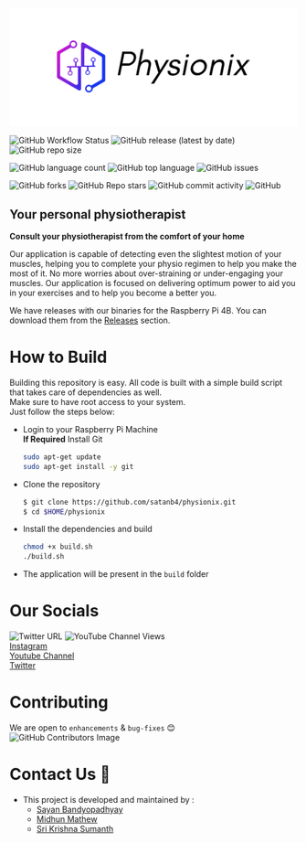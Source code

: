 ![physionix-image](media/Physionix-logo/cover.png)

![GitHub Workflow Status](https://img.shields.io/github/actions/workflow/status/satanb4/physionix/c-cpp.yml?style=for-the-badge)
![GitHub release (latest by date)](https://img.shields.io/github/v/release/satanb4/physionix?style=for-the-badge)
![GitHub repo size](https://img.shields.io/github/repo-size/satanb4/physionix?style=for-the-badge)

![GitHub language count](https://img.shields.io/github/languages/count/satanb4/physionix?style=for-the-badge)
![GitHub top language](https://img.shields.io/github/languages/top/satanb4/physionix?style=for-the-badge)
![GitHub issues](https://img.shields.io/github/issues/satanb4/physionix?style=for-the-badge)  

![GitHub forks](https://img.shields.io/github/forks/satanb4/physionix?style=for-the-badge)
![GitHub Repo stars](https://img.shields.io/github/stars/satanb4/physionix?style=for-the-badge)
![GitHub commit activity](https://img.shields.io/github/commit-activity/w/satanb4/physionix?style=for-the-badge)
![GitHub](https://img.shields.io/github/license/satanb4/physionix?style=for-the-badge)


## Your personal physiotherapist
**Consult your physiotherapist from the comfort of your home**

Our application is capable of detecting even the slightest motion of your muscles, helping you to complete your physio regimen to help you make the most of it. No more worries about over-straining or under-engaging your muscles. Our application is focused on delivering optimum power to aid you in your exercises and to help you become a better you.

We have releases with our binaries for the Raspberry Pi 4B. You can download them from the [Releases](https://github.com/satanb4/physionix/releases) section.

# How to Build
Building this repository is easy. All code is built with a simple build script that takes care of dependencies as well.  
Make sure to have root access to your system.  
Just follow the steps below:
- Login to your Raspberry Pi Machine  
**If Required** Install Git
   ```sh
   sudo apt-get update
   sudo apt-get install -y git
   ```
- Clone the repository
   ```sh
   $ git clone https://github.com/satanb4/physionix.git
   $ cd $HOME/physionix
   ```
- Install the dependencies and build
  ```sh
  chmod +x build.sh
  ./build.sh
  ```
- The application will be present in the `build` folder
  
# Our Socials
![Twitter URL](https://img.shields.io/twitter/url?style=social&url=https%3A%2F%2Ftwitter.com%2FThe_Physionix)
![YouTube Channel Views](https://img.shields.io/youtube/channel/views/@The_Physionix?style=social)  
[Instagram](https://www.instagram.com/the_physionix/)  
[Youtube Channel](https://www.youtube.com/@The_Physionix/featured)  
[Twitter](https://twitter.com/The_Physionix)  

# Contributing
We are open to `enhancements` & `bug-fixes` 😊    
![GitHub Contributors Image](https://contrib.rocks/image?repo=satanb4/physionix)


# Contact Us 📧
- This project is developed and maintained by :
  * [Sayan Bandyopadhyay](https://github.com/satanb4)
  * [Midhun Mathew](https://github.com/midhunjac) 
  * [Sri Krishna Sumanth](https://github.com/Sumanth0201)
